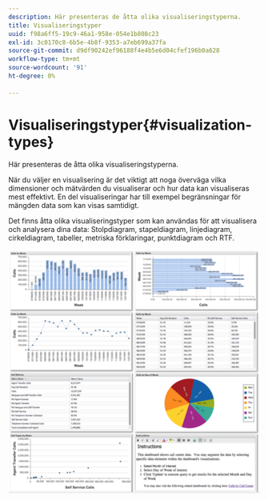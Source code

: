 ```yaml
---
description: Här presenteras de åtta olika visualiseringstyperna.
title: Visualiseringstyper
uuid: f98a6ff5-19c9-46a1-958e-054e1b808c23
exl-id: 3c0170c8-6b5e-4b8f-9353-a7eb699a37fa
source-git-commit: d9df90242ef96188f4e4b5e6d04cfef196b0a628
workflow-type: tm+mt
source-wordcount: '91'
ht-degree: 0%

---
```


# Visualiseringstyper{#visualization-types}

Här presenteras de åtta olika visualiseringstyperna.

När du väljer en visualisering är det viktigt att noga överväga vilka dimensioner och mätvärden du visualiserar och hur data kan visualiseras mest effektivt. En del visualiseringar har till exempel begränsningar för mängden data som kan visas samtidigt.

Det finns åtta olika visualiseringstyper som kan användas för att visualisera och analysera dina data: Stolpdiagram, stapeldiagram, linjediagram, cirkeldiagram, tabeller, metriska förklaringar, punktdiagram och RTF.

![](assets/visualization_types.png)
